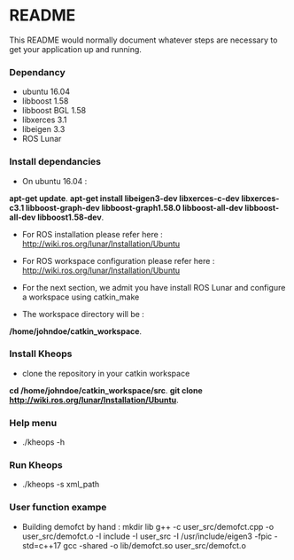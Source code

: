 # README #

This README would normally document whatever steps are necessary to get your application up and running.

### Dependancy ###
* ubuntu 16.04
* libboost 1.58
* libboost BGL 1.58
* libxerces 3.1
* libeigen 3.3
* ROS Lunar 

### Install dependancies ###
* On ubuntu 16.04 : 

__apt-get update__. 
__apt-get install libeigen3-dev libxerces-c-dev libxerces-c3.1 libboost-graph-dev libboost-graph1.58.0 libboost-all-dev libboost-all-dev libboost1.58-dev__.

* For ROS installation please refer here : http://wiki.ros.org/lunar/Installation/Ubuntu
* For ROS workspace configuration please refer here : http://wiki.ros.org/lunar/Installation/Ubuntu

* For the next section, we admit you have install ROS Lunar and configure a workspace using catkin_make
* The workspace directory will be :

__/home/johndoe/catkin_workspace__.

### Install Kheops ###
* clone the repository in your catkin workspace

__cd /home/johndoe/catkin_workspace/src__.
__git clone http://wiki.ros.org/lunar/Installation/Ubuntu__.

### Help menu ###
* ./kheops -h 

### Run Kheops ###
* ./kheops -s xml_path 

### User function exampe ###

* Building demofct by hand :
mkdir lib
g++ -c user_src/demofct.cpp -o user_src/demofct.o -I include -I user_src -I /usr/include/eigen3 -fpic -std=c++17
gcc -shared -o  lib/demofct.so  user_src/demofct.o

